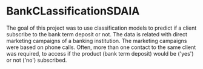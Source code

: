 # BankCLassificationSDAIA
The goal of this project was to use classification models to predict if a client subscribe to the bank term deposit or not. The data is related with direct marketing campaigns of a banking institution. The marketing campaigns were based on phone calls. Often, more than one contact to the same client was required, to access if the product (bank term deposit) would be ('yes') or not ('no') subscribed.

